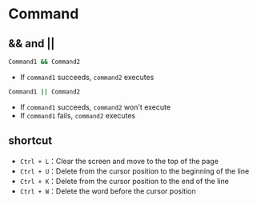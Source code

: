 # Command

## && and ||

```bash
Command1 && Command2
```

- If `command1` succeeds, `command2` executes

```bash
Command1 || Command2
```

- If `command1` succeeds, `command2` won't execute
- If `command1` fails, `command2` executes

## shortcut

- `Ctrl + L`：Clear the screen and move to the top of the page
- `Ctrl + U`：Delete from the cursor position to the beginning of the line
- `Ctrl + K`：Delete from the cursor position to the end of the line
- `Ctrl + W`：Delete the word before the cursor position